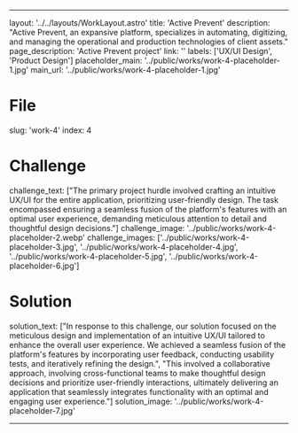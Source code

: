 ---

layout: '../../layouts/WorkLayout.astro'
title: 'Active Prevent'
description: "Active Prevent, an expansive platform, specializes 
in automating, digitizing, and managing the operational and production technologies of client assets."
page_description: 'Active Prevent project'
link: ''
labels: ['UX/UI Design', 'Product Design']
placeholder_main: '../public/works/work-4-placeholder-1.jpg'
main_url: '../public/works/work-4-placeholder-1.jpg'
# File
slug: 'work-4'
index: 4
# Challenge
challenge_text: ["The primary project hurdle involved crafting an intuitive UX/UI for the entire application, prioritizing user-friendly design. The task encompassed ensuring 
a seamless fusion of the platform's features with an optimal user experience, demanding meticulous attention to detail and thoughtful design decisions."]
challenge_image: '../public/works/work-4-placeholder-2.webp'
challenge_images: ['../public/works/work-4-placeholder-3.jpg', 
                   '../public/works/work-4-placeholder-4.jpg', 
                   '../public/works/work-4-placeholder-5.jpg', 
                   '../public/works/work-4-placeholder-6.jpg']
# Solution
solution_text: ["In response to this challenge, our solution focused on the meticulous design 
and implementation of an intuitive UX/UI tailored to enhance the overall user experience. We achieved a seamless fusion of the platform's features by incorporating user feedback, conducting usability tests, and iteratively refining the design.", "This involved a collaborative approach, involving cross-functional teams to make thoughtful design decisions and prioritize user-friendly interactions, ultimately delivering an application that seamlessly integrates functionality with an optimal 
and engaging user experience."]
solution_image: '../public/works/work-4-placeholder-7.jpg'

---